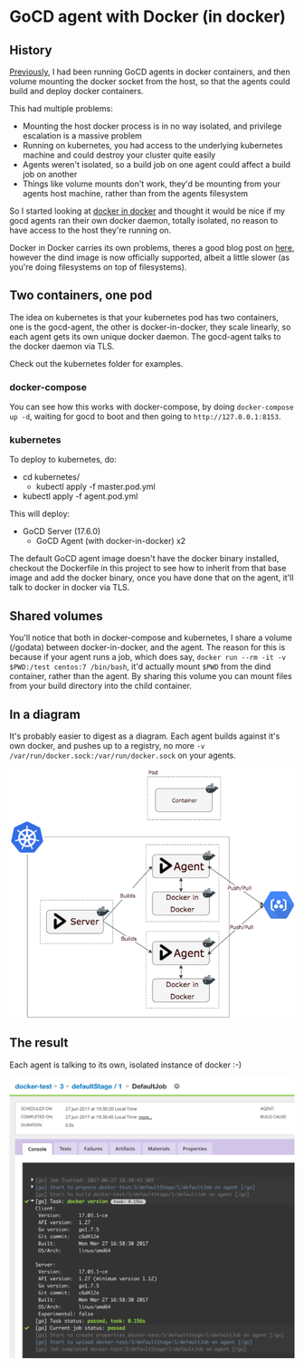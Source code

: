 # GoCD agent with Docker (in docker)

## History
[Previously](https://github.com/Stono/ci-in-a-box), I had been running GoCD agents in docker containers, and then volume mounting the docker socket from the host, so that the agents could build and deploy docker containers.

This had multiple problems:
 
  - Mounting the host docker process is in no way isolated, and privilege escalation is a massive problem
  - Running on kubernetes, you had access to the underlying kubernetes machine and could destroy your cluster quite easily
  - Agents weren't isolated, so a build job on one agent could affect a build job on another
  - Things like volume mounts don't work, they'd be mounting from your agents host machine, rather than from the agents filesystem

So I started looking at [docker in docker](https://hub.docker.com/_/docker/) and thought it would be nice if my gocd agents ran their own docker daemon, totally isolated, no reason to have access to the host they're running on.

Docker in Docker carries its own problems, theres a good blog post on [here](https://jpetazzo.github.io/2015/09/03/do-not-use-docker-in-docker-for-ci/), however the dind image is now officially supported, albeit a little slower (as you're doing filesystems on top of filesystems).

## Two containers, one pod
The idea on kubernetes is that your kubernetes pod has two containers, one is the gocd-agent, the other is docker-in-docker, they scale linearly, so each agent gets its own unique docker daemon.  The gocd-agent talks to the docker daemon via TLS.

Check out the kubernetes folder for examples.

### docker-compose
You can see how this works with docker-compose, by doing `docker-compose up -d`, waiting for gocd to boot and then going to `http://127.0.0.1:8153`.

### kubernetes
To deploy to kubernetes, do:
 
  - cd kubernetes/
	- kubectl apply -f master.pod.yml
  - kubectl apply -f agent.pod.yml

This will deploy:

  - GoCD Server (17.6.0)
	- GoCD Agent (with docker-in-docker) x2

The default GoCD agent image doesn't have the docker binary installed, checkout the Dockerfile in this project to see how to inherit from that base image and add the docker binary, once you have done that on the agent, it'll talk to docker in docker via TLS.

## Shared volumes
You'll notice that both in docker-compose and kubernetes, I share a volume (/godata) between docker-in-docker, and the agent.  The reason for this is because if your agent runs a job, which does say, `docker run --rm -it -v $PWD:/test centos:7 /bin/bash`, it'd actually mount `$PWD` from the dind container, rather than the agent.  By sharing this volume you can mount files from your build directory into the child container.

## In a diagram
It's probably easier to digest as a diagram.  Each agent builds against it's own docker, and pushes up to a registry, no more `-v /var/run/docker.sock:/var/run/docker.sock` on your agents.

![docker in docker](images/kube_dind.png)

## The result
Each agent is talking to its own, isolated instance of docker :-)

![result](images/gocd.png)

